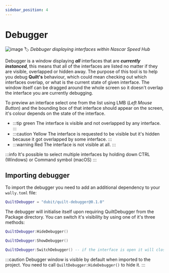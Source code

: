 ```yaml
---
sidebar_position: 4
---
```


# Debugger
![image](/quilt/debugger_preview.png)
🏷️ *Debbuger displaying interfaces within Nascar Speed Hub* 

Debugger is a window displaying ***all*** interfaces that are ***currently instanced***, this means that all of the interfaces are listed no matter if they are visible, overlapped or hidden away. The purpose of this tool is to help you debug **Quilt's** behaviour, which could mean checking out which interfaces overlap, or what is the current state of given interface. The window itself can be dragged around the whole screen so it doesn't overlap the interface you are currently debugging.

To preview an interface select one from the list using LMB (*Left Mouse Button*) and the bounding box of that interface should appear on the screen, it's colour depends on the state of the interface.

- :::tip green
The interface is visible and not overlapped by any interface.
:::
- :::caution Yellow
The interface is requested to be visible but it's hidden because it got overlapped by some interface.
:::
- :::warning Red
The interface is not visible at all.
:::

:::info
It's possible to select multiple interfaces by holding down CTRL (Windows) or Command symbol (macOS)
:::
## Importing debugger

To import the debugger you need to add an additional dependency to your `wally.toml` file:
```lua
QuiltDebugger = "dubit/quilt-debugger@0.1.0"
```

The debugger will initialise itself upon requiring QuiltDebugger from the Package directory. You can switch it's visibility by using one of it's three methods:
```lua
QuiltDebugger:HideDebugger()

QuiltDebugger:ShowDebugger()

QuiltDebugger:SwitchDebugger() -- if the interface is open it will close and vice versa
```
:::caution
Debugger window is visible by default when imported to the project. You need to call `QuiltDebugger:HideDebugger()` to hide it.
:::